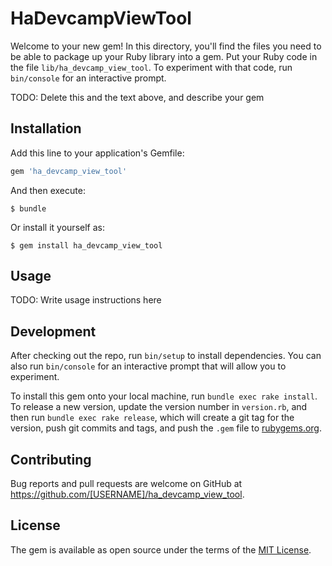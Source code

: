 # HaDevcampViewTool

Welcome to your new gem! In this directory, you'll find the files you need to be able to package up your Ruby library into a gem. Put your Ruby code in the file `lib/ha_devcamp_view_tool`. To experiment with that code, run `bin/console` for an interactive prompt.

TODO: Delete this and the text above, and describe your gem

## Installation

Add this line to your application's Gemfile:

```ruby
gem 'ha_devcamp_view_tool'
```

And then execute:

    $ bundle

Or install it yourself as:

    $ gem install ha_devcamp_view_tool

## Usage

TODO: Write usage instructions here

## Development

After checking out the repo, run `bin/setup` to install dependencies. You can also run `bin/console` for an interactive prompt that will allow you to experiment.

To install this gem onto your local machine, run `bundle exec rake install`. To release a new version, update the version number in `version.rb`, and then run `bundle exec rake release`, which will create a git tag for the version, push git commits and tags, and push the `.gem` file to [rubygems.org](https://rubygems.org).

## Contributing

Bug reports and pull requests are welcome on GitHub at https://github.com/[USERNAME]/ha_devcamp_view_tool.


## License

The gem is available as open source under the terms of the [MIT License](http://opensource.org/licenses/MIT).

